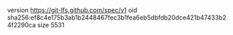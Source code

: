 version https://git-lfs.github.com/spec/v1
oid sha256:ef8c4e175b3ab1b2448467fec3b1fea6eb5dbfdb20dce421b47433b24f2290ca
size 5531
